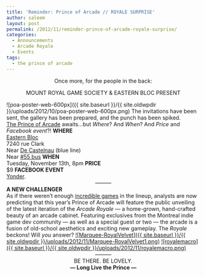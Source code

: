 ```yaml
---
title: 'Reminder: Prince of Arcade // ROYALE SURPRISE'
author: saleem
layout: post
permalink: /2012/11/reminder-prince-of-arcade-royale-surprise/
categories:
  - Announcements
  - Arcade Royale
  - Events
tags:
  - the prince of arcade
---
```

<center>
  Once more, for the people in the back:</p> <p>
    MOUNT ROYAL GAME SOCIETY &#038; EASTERN BLOC PRESENT</center>
![poa-poster-web-600px]({{ site.baseurl }}/{{ site.oldwpdir }}/uploads/2012/10/poa-poster-web-600px.png)
The invitations have been sent, the gallery has been prepared, and the punch has been spiked.<br /> <a href="{{ site.baseurl }}/2012/11/the-prince-of-arcade-2/">The Prince of Arcade</a> awaits&#8230;but <em>Where</em>? And <em>When</em>? And <em>Price</em> and <em>Facebook event</em>?!
<strong>WHERE</strong><br /> <a href="https://plus.google.com/109033529997287476853/about?gl=ca&hl=en">Eastern Bloc</a><br /> 7240 rue Clark<br /> Near <a href="http://www.stm.info/english/metro/a-m61.htm">De Castelnau</a> (blue line)<br /> Near <a href="http://www.stm.info/english/bus/plan_lig/a-pl55.htm">#55 bus</a>
<strong>WHEN</strong><br /> Tuesday, November 13th, 8pm
<strong>PRICE</strong><br /> $9
<strong>FACEBOOK EVENT</strong><br /> <a href="https://www.facebook.com/events/413416385392229/">Yonder</a>.
<center>
      &#8212;&#8212;&#8212;
    </center>
<strong>A NEW CHALLENGER</strong><br /> As if there weren&#8217;t enough <a href="{{ site.baseurl }}/2012/11/the-prince-of-arcade-2/">incredible games</a> in the lineup, analysts are now predicting that this year&#8217;s Prince of Arcade will feature the public unveiling of the latest iteration of the <em>Arcade Royale</em> &#8212; a home-grown, hand-crafted beauty of an arcade cabinet. Featuring exclusives from the Montreal indie game dev community &#8212; as well as a special guest or two &#8212; the arcade is a fusion of old-school aesthetics and exciting new gameplay.
The <em>Royale</em> beckons! Will <em>you</em> answer?
<a href="{{ site.baseurl }}/{{ site.oldwpdir }}/uploads/2012/11/Marquee-RoyalVelvet1.png">![Marquee-RoyalVelvet]({{ site.baseurl }}/{{ site.oldwpdir }}/uploads/2012/11/Marquee-RoyalVelvet1.png)</a>
<a href="{{ site.baseurl }}/{{ site.oldwpdir }}/uploads/2012/11/royalemacro.png">![royalemacro]({{ site.baseurl }}/{{ site.oldwpdir }}/uploads/2012/11/royalemacro.png)</a>
<center>
      &#8212;&#8212;&#8212;
    </center>
<center>
      BE THERE. BE LOVELY.
    </center>
<center>
      <strong>&#8212; Long Live the Prince &#8212;</strong>
    </center>
